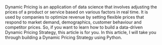 Dynamic Pricing is an application of data science that involves adjusting the prices of a product or service based on various factors in real time. It is used by companies to optimize revenue by setting flexible prices that respond to market demand, demographics, customer behaviour and competitor prices. So, if you want to learn how to build a data-driven Dynamic Pricing Strategy, this article is for you. In this article, I will take you through building a Dynamic Pricing Strategy using Python.

